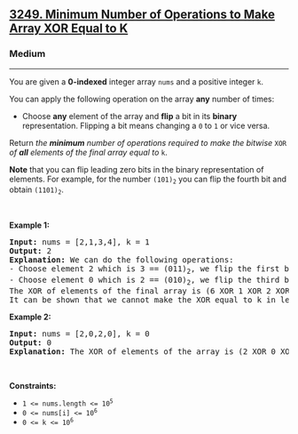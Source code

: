 <h2><a href="https://leetcode.com/problems/minimum-number-of-operations-to-make-array-xor-equal-to-k/?envType=daily-question&envId=2024-04-29">3249. Minimum Number of Operations to Make Array XOR Equal to K</a></h2><h3>Medium</h3><hr><p>You are given a <strong>0-indexed</strong> integer array <code>nums</code> and a positive integer <code>k</code>.</p>

<p>You can apply the following operation on the array <strong>any</strong> number of times:</p>

<ul>
	<li>Choose <strong>any</strong> element of the array and <strong>flip</strong> a bit in its <strong>binary</strong> representation. Flipping a bit means changing a <code>0</code> to <code>1</code> or vice versa.</li>
</ul>

<p>Return <em>the <strong>minimum</strong> number of operations required to make the bitwise </em><code>XOR</code><em> of <strong>all</strong> elements of the final array equal to </em><code>k</code>.</p>

<p><strong>Note</strong> that you can flip leading zero bits in the binary representation of elements. For example, for the number <code>(101)<sub>2</sub></code> you can flip the fourth bit and obtain <code>(1101)<sub>2</sub></code>.</p>

<p>&nbsp;</p>
<p><strong class="example">Example 1:</strong></p>

<pre>
<strong>Input:</strong> nums = [2,1,3,4], k = 1
<strong>Output:</strong> 2
<strong>Explanation:</strong> We can do the following operations:
- Choose element 2 which is 3 == (011)<sub>2</sub>, we flip the first bit and we obtain (010)<sub>2</sub> == 2. nums becomes [2,1,2,4].
- Choose element 0 which is 2 == (010)<sub>2</sub>, we flip the third bit and we obtain (110)<sub>2</sub> = 6. nums becomes [6,1,2,4].
The XOR of elements of the final array is (6 XOR 1 XOR 2 XOR 4) == 1 == k.
It can be shown that we cannot make the XOR equal to k in less than 2 operations.
</pre>

<p><strong class="example">Example 2:</strong></p>

<pre>
<strong>Input:</strong> nums = [2,0,2,0], k = 0
<strong>Output:</strong> 0
<strong>Explanation:</strong> The XOR of elements of the array is (2 XOR 0 XOR 2 XOR 0) == 0 == k. So no operation is needed.
</pre>

<p>&nbsp;</p>
<p><strong>Constraints:</strong></p>

<ul>
	<li><code>1 &lt;= nums.length &lt;= 10<sup>5</sup></code></li>
	<li><code>0 &lt;= nums[i] &lt;= 10<sup>6</sup></code></li>
	<li><code>0 &lt;= k &lt;= 10<sup>6</sup></code></li>
</ul>

